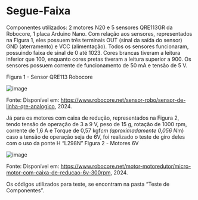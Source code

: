 # Segue-Faixa
Componentes utilizados: 2 motores N20 e 5 sensores QRE113GR da Robocore, 1 placa Arduino Nano.
Com relação aos sensores, representados na Figura 1, eles possuem três terminais OUT (sinal da saída do sensor) GND (aterramento) e VCC (alimentação). Todos os sensores funcionaram, possuindo faixa de sinal de 0 até 1023. Cores brancas tiveram a leitura inferior que 100, enquanto cores pretas tiveram a leitura superior a 900. Os sensores possuem corrente de funcionamento de 50 mA e tensão de 5 V. 

Figura 1 - Sensor QRE113 Robocore

![image](https://github.com/ArenaBots-FESA/Sumo-mini-auto/assets/73361982/1e0a237c-5324-462c-858e-3e4dd0f62fb5)

Fonte: Disponível em: <https://www.robocore.net/sensor-robo/sensor-de-linha-qre-analogico>, 2024.

Já para os motores com caixa de redução, representados na Figura 2, tendo tensão de operação de 3 a 9 V, peso de 15 g, rotação de 1000 rpm, corrente de 1,6 A e Torque de 0,57 kgf*cm (aproximadamente 0,056 N*m) caso a tensão de operação seja de 6V, foi realizado o teste de giro deles com o uso da ponte H “L298N”
Figura 2 - Motores 6V

![image](https://github.com/ArenaBots-FESA/Sumo-mini-auto/assets/73361982/69a5fb26-950c-43a9-b781-741f63c1cd66)

Fonte: Disponível em: <https://www.robocore.net/motor-motoredutor/micro-motor-com-caixa-de-reducao-6v-300rpm>, 2024.

Os códigos utilizados para teste, se encontram na pasta “Teste de Componentes”.
